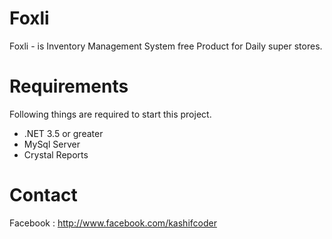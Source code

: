 # Foxli
Foxli - is Inventory Management System free Product for Daily super stores.

# Requirements
Following things are required to start this project.
<ul>
  <li>.NET 3.5 or greater</li>
  <li>MySql Server</li>
  <li>Crystal Reports</li>
</ul>

# Contact
Facebook : http://www.facebook.com/kashifcoder

